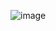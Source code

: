 
![image](https://github.com/ElenaBayk/ElenaBayk/assets/141257192/288c16e9-488f-4aa0-81c6-14aa2bf88859)







